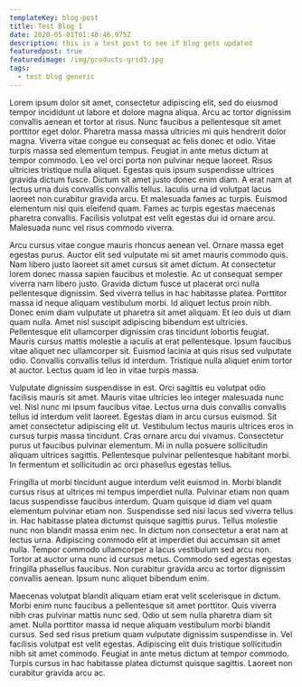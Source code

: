 ```yaml
---
templateKey: blog-post
title: Test Blog 1
date: 2020-05-01T01:40:46.975Z
description: this is a test post to see if blog gets updated
featuredpost: true
featuredimage: /img/products-grid3.jpg
tags:
  - test blog generic
---
```

Lorem ipsum dolor sit amet, consectetur adipiscing elit, sed do eiusmod tempor incididunt ut labore et dolore magna aliqua. Arcu ac tortor dignissim convallis aenean et tortor at risus. Nunc faucibus a pellentesque sit amet porttitor eget dolor. Pharetra massa massa ultricies mi quis hendrerit dolor magna. Viverra vitae congue eu consequat ac felis donec et odio. Vitae turpis massa sed elementum tempus. Feugiat in ante metus dictum at tempor commodo. Leo vel orci porta non pulvinar neque laoreet. Risus ultricies tristique nulla aliquet. Egestas quis ipsum suspendisse ultrices gravida dictum fusce. Dictum sit amet justo donec enim diam. A erat nam at lectus urna duis convallis convallis tellus. Iaculis urna id volutpat lacus laoreet non curabitur gravida arcu. Et malesuada fames ac turpis. Euismod elementum nisi quis eleifend quam. Fames ac turpis egestas maecenas pharetra convallis. Facilisis volutpat est velit egestas dui id ornare arcu. Malesuada nunc vel risus commodo viverra.

Arcu cursus vitae congue mauris rhoncus aenean vel. Ornare massa eget egestas purus. Auctor elit sed vulputate mi sit amet mauris commodo quis. Nam libero justo laoreet sit amet cursus sit amet dictum. At consectetur lorem donec massa sapien faucibus et molestie. Ac ut consequat semper viverra nam libero justo. Gravida dictum fusce ut placerat orci nulla pellentesque dignissim. Sed viverra tellus in hac habitasse platea. Porttitor massa id neque aliquam vestibulum morbi. Id aliquet lectus proin nibh. Donec enim diam vulputate ut pharetra sit amet aliquam. Et leo duis ut diam quam nulla. Amet nisl suscipit adipiscing bibendum est ultricies. Pellentesque elit ullamcorper dignissim cras tincidunt lobortis feugiat. Mauris cursus mattis molestie a iaculis at erat pellentesque. Ipsum faucibus vitae aliquet nec ullamcorper sit. Euismod lacinia at quis risus sed vulputate odio. Convallis convallis tellus id interdum. Tristique nulla aliquet enim tortor at auctor. Lectus quam id leo in vitae turpis massa.

Vulputate dignissim suspendisse in est. Orci sagittis eu volutpat odio facilisis mauris sit amet. Mauris vitae ultricies leo integer malesuada nunc vel. Nisl nunc mi ipsum faucibus vitae. Lectus urna duis convallis convallis tellus id interdum velit laoreet. Egestas diam in arcu cursus euismod. Sit amet consectetur adipiscing elit ut. Vestibulum lectus mauris ultrices eros in cursus turpis massa tincidunt. Cras ornare arcu dui vivamus. Consectetur purus ut faucibus pulvinar elementum. Mi in nulla posuere sollicitudin aliquam ultrices sagittis. Pellentesque pulvinar pellentesque habitant morbi. In fermentum et sollicitudin ac orci phasellus egestas tellus.

Fringilla ut morbi tincidunt augue interdum velit euismod in. Morbi blandit cursus risus at ultrices mi tempus imperdiet nulla. Pulvinar etiam non quam lacus suspendisse faucibus interdum. Quam quisque id diam vel quam elementum pulvinar etiam non. Suspendisse sed nisi lacus sed viverra tellus in. Hac habitasse platea dictumst quisque sagittis purus. Tellus molestie nunc non blandit massa enim nec. In dictum non consectetur a erat nam at lectus urna. Adipiscing commodo elit at imperdiet dui accumsan sit amet nulla. Tempor commodo ullamcorper a lacus vestibulum sed arcu non. Tortor at auctor urna nunc id cursus metus. Commodo sed egestas egestas fringilla phasellus faucibus. Non curabitur gravida arcu ac tortor dignissim convallis aenean. Ipsum nunc aliquet bibendum enim.

Maecenas volutpat blandit aliquam etiam erat velit scelerisque in dictum. Morbi enim nunc faucibus a pellentesque sit amet porttitor. Quis viverra nibh cras pulvinar mattis nunc sed. Odio ut sem nulla pharetra diam sit amet. Nulla porttitor massa id neque aliquam vestibulum morbi blandit cursus. Sed sed risus pretium quam vulputate dignissim suspendisse in. Vel facilisis volutpat est velit egestas. Adipiscing elit duis tristique sollicitudin nibh sit amet commodo. Feugiat in ante metus dictum at tempor commodo. Turpis cursus in hac habitasse platea dictumst quisque sagittis. Laoreet non curabitur gravida arcu ac.